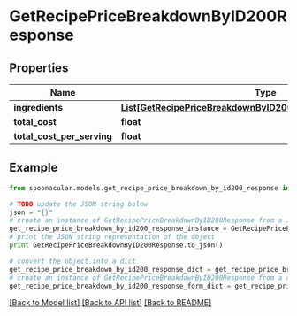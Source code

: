 # GetRecipePriceBreakdownByID200Response



## Properties

Name | Type | Description | Notes
------------ | ------------- | ------------- | -------------
**ingredients** | [**List[GetRecipePriceBreakdownByID200ResponseIngredientsInner]**](GetRecipePriceBreakdownByID200ResponseIngredientsInner.md) |  | 
**total_cost** | **float** |  | 
**total_cost_per_serving** | **float** |  | 

## Example

```python
from spoonacular.models.get_recipe_price_breakdown_by_id200_response import GetRecipePriceBreakdownByID200Response

# TODO update the JSON string below
json = "{}"
# create an instance of GetRecipePriceBreakdownByID200Response from a JSON string
get_recipe_price_breakdown_by_id200_response_instance = GetRecipePriceBreakdownByID200Response.from_json(json)
# print the JSON string representation of the object
print GetRecipePriceBreakdownByID200Response.to_json()

# convert the object into a dict
get_recipe_price_breakdown_by_id200_response_dict = get_recipe_price_breakdown_by_id200_response_instance.to_dict()
# create an instance of GetRecipePriceBreakdownByID200Response from a dict
get_recipe_price_breakdown_by_id200_response_form_dict = get_recipe_price_breakdown_by_id200_response.from_dict(get_recipe_price_breakdown_by_id200_response_dict)
```
[[Back to Model list]](../README.md#documentation-for-models) [[Back to API list]](../README.md#documentation-for-api-endpoints) [[Back to README]](../README.md)


